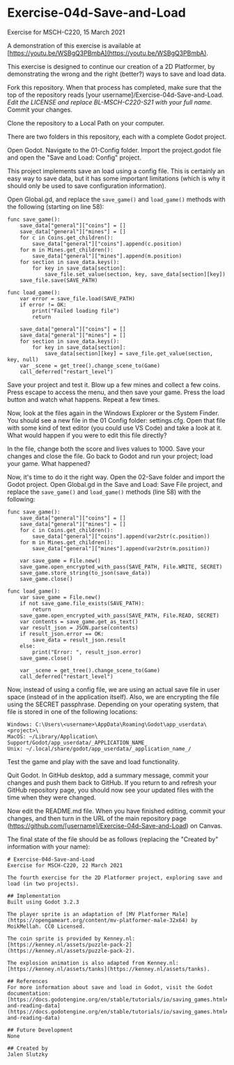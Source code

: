 # Exercise-04d-Save-and-Load
Exercise for MSCH-C220, 15 March 2021

A demonstration of this exercise is available at [https://youtu.be/WSBgQ3PBmbA](https://youtu.be/WSBgQ3PBmbA).

This exercise is designed to continue our creation of a 2D Platformer, by demonstrating the wrong and the right (better?) ways to save and load data.

Fork this repository. When that process has completed, make sure that the top of the repository reads [your username]/Exercise-04d-Save-and-Load. *Edit the LICENSE and replace BL-MSCH-C220-S21 with your full name.* Commit your changes.

Clone the repository to a Local Path on your computer.

There are two folders in this repository, each with a complete Godot project.

Open Godot. Navigate to the 01-Config folder. Import the project.godot file and open the "Save and Load: Config" project.

This project implements save an load using a config file. This is certainly an easy way to save data, but it has some important limitations (which is why it should only be used to save configuration information).

Open Global.gd, and replace the `save_game()` and `load_game()` methods with the following (starting on line 58):
```
func save_game():
	save_data["general"]["coins"] = []
	save_data["general"]["mines"] = []
	for c in Coins.get_children():
		save_data["general"]["coins"].append(c.position)
	for m in Mines.get_children():
		save_data["general"]["mines"].append(m.position)
	for section in save_data.keys():
		for key in save_data[section]:
			save_file.set_value(section, key, save_data[section][key])
	save_file.save(SAVE_PATH)

func load_game():
	var error = save_file.load(SAVE_PATH)
	if error != OK:
		print("Failed loading file")
		return
	
	save_data["general"]["coins"] = []
	save_data["general"]["mines"] = []
	for section in save_data.keys():
		for key in save_data[section]:
			save_data[section][key] = save_file.get_value(section, key, null)
	var _scene = get_tree().change_scene_to(Game)
	call_deferred("restart_level")
```

Save your project and test it. Blow up a few mines and collect a few coins. Press escape to access the menu, and then save your game. Press the load button and watch what happens. Repeat a few times.

Now, look at the files again in the Windows Explorer or the System Finder. You should see a new file in the 01 Config folder: settings.cfg. Open that file with some kind of text editor (you could use VS Code) and take a look at it. What would happen if you were to edit this file directly?

In the file, change both the score and lives values to 1000. Save your changes and close the file. Go back to Godot and run your project; load your game. What happened?

Now, it's time to do it the right way. Open the 02-Save folder and import the Godot project. Open Global.gd in the Save and Load: Save File project, and replace the `save_game()` and `load_game()` methods (line 58) with the following:
```
func save_game():
	save_data["general"]["coins"] = []
	save_data["general"]["mines"] = []
	for c in Coins.get_children():
		save_data["general"]["coins"].append(var2str(c.position))
	for m in Mines.get_children():
		save_data["general"]["mines"].append(var2str(m.position))

	var save_game = File.new()
	save_game.open_encrypted_with_pass(SAVE_PATH, File.WRITE, SECRET)
	save_game.store_string(to_json(save_data))
	save_game.close()
	
func load_game():
	var save_game = File.new()
	if not save_game.file_exists(SAVE_PATH):
		return
	save_game.open_encrypted_with_pass(SAVE_PATH, File.READ, SECRET)
	var contents = save_game.get_as_text()
	var result_json = JSON.parse(contents)
	if result_json.error == OK:
		save_data = result_json.result
	else:
		print("Error: ", result_json.error)
	save_game.close()
	
	var _scene = get_tree().change_scene_to(Game)
	call_deferred("restart_level")
```

Now, instead of using a config file, we are using an actual save file in user space (instead of in the application itself). Also, we are encrypting the file using the SECRET passphrase. Depending on your operating system, that file is stored in one of the following locations:
```
Windows: C:\Users\<username>\AppData\Roaming\Godot\app_userdata\<project>\
MacOS: ~/Library/Application\ Support/Godot/app_userdata/_APPLICATION_NAME_
Unix: ~/.local/share/godot/app_userdata/_application_name_/
```

Test the game and play with the save and load functionality.

Quit Godot. In GitHub desktop, add a summary message, commit your changes and push them back to GitHub. If you return to and refresh your GitHub repository page, you should now see your updated files with the time when they were changed.

Now edit the README.md file. When you have finished editing, commit your changes, and then turn in the URL of the main repository page (https://github.com/[username]/Exercise-04d-Save-and-Load) on Canvas.

The final state of the file should be as follows (replacing the "Created by" information with your name):
```
# Exercise-04d-Save-and-Load
Exercise for MSCH-C220, 22 March 2021

The fourth exercise for the 2D Platformer project, exploring save and load (in two projects).

## Implementation
Built using Godot 3.2.3

The player sprite is an adaptation of [MV Platformer Male](https://opengameart.org/content/mv-platformer-male-32x64) by MoikMellah. CC0 Licensed.

The coin sprite is provided by Kenney.nl: [https://kenney.nl/assets/puzzle-pack-2](https://kenney.nl/assets/puzzle-pack-2).

The explosion animation is also adapted from Kenney.nl: [https://kenney.nl/assets/tanks](https://kenney.nl/assets/tanks).

## References
For more information about save and load in Godot, visit the Godot documentation: [https://docs.godotengine.org/en/stable/tutorials/io/saving_games.html#saving-and-reading-data](https://docs.godotengine.org/en/stable/tutorials/io/saving_games.html#saving-and-reading-data)

## Future Development
None

## Created by 
Jalen Slutzky
```
